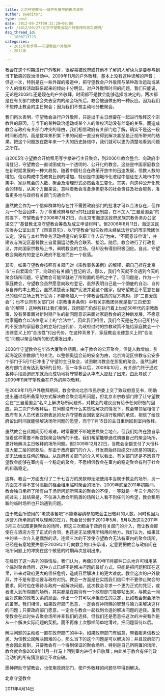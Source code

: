 ```yaml
---
title: 北京守望教会——就户外敬拜的再次说明
author: sweditor3
type: post
date: 2012-09-27T09:32:20+00:00
url: /2012/09/27/北京守望教会就户外敬拜的再次说明/
dsq_thread_id:
  - 1800713723
categories:
  - 2011年秋季号——守望教会户外敬拜
  - 2011年

---
```

教会在这个时期进行户外敬拜，很容易被政府或其他不了解的人解读为是要参与到当下敏感的政治活动中。2009年11月的户外敬拜，基本上没有这种误解的声音；但这一次，特别是在一些外媒的报道中，把守望教会户外敬拜与某种政治运动或某个人的维权活动联系起来的倾向十分明显。对户外敬拜时间的问题，我们只能说，无论是2009年还是现在的户外敬拜，时间都不是教会能够选择或决定的。两次都是在有关部门使教会失去室内的聚会场所后，教会被迫做出的一种反应。因为我们不想停止教会的主日聚会；因为我们不想主动地分散聚会。

我们再次表明，守望教会进行户外敬拜，只是出于主日想要在一起进行敬拜这个宗教性的原因，与当下的某种政治运动或某个人的维权活动没有丝毫的关系。而造成教会与政府有关部门冲突的缘由，我们相信政府有关部门也了解，确实不是这一段时间形成的，而是数年来积累下来的问题一直没有得到解决甚至是正视所带来的结果。把这个问题放在数年来一个大的历史脉络中，我们就可以更为清楚地看到问题之所在。

自2005年守望教会开始租用写字楼进行主日聚会，到2006年教会整合、向政府申请登记，守望教会一直试图成为一个透明的、公开化的教会。这些是中国家庭教会在新时期发展的一种大趋势。随着中国社会在改革开放中的迅速发展，信教人数的增加，信众构成中受教育比例的增加，特别是中国城市化进程中信徒在大城市中的集中，家庭教会的人数、聚会及治理形式必然会发生变化。其实，向这种公开化教会的转型，从某个方面来说，意味着教会准备承担更多的社会责任及社会服务，准备更多地与政府有关部门沟通合作。

虽然教会作为一个信仰群体的存在并不需要政府部门的批准才可以合法存在，但作为一个社会团体，为了尊重政府与现行的社团登记制度，在不加入“三自爱国会”的前提下，守望教会于2006年7月21日，向北京市海淀区政府民族宗教侨务办公室递交了“基督教北京守望教会筹备及成立申请材料”。但2006年8月11日，海淀区民宗侨办公室出具了《审查意见》，以守望教会“拟任牧师未经依法登记的市宗教团体认定，没有与本社团业务活动相适应的专职工作人员”为由，“不同意该申请”，并建议与海淀区基督教三自爱国运动委员会联系、接洽。随后，教会进行了行政复议，并向国家宗教局上书，阐明教会的立场，但却没有得到积极回应。自此，守望教会向政府的登记以政府不批准而告一个段落。

其实，如果守望教会按照有关部门对《宗教事务条例》的解释，把自己挂在北京市“三自爱国会”下，向政府有关部门登记的话，那么，我们今天就不会遇到今天的聚会场所问题，守望教会可能早就进了所购置的场所之中了。但问题是，作为一个家庭教会，守望教会虽然愿意向政府登记，虽然表明自己是一个彻底的自治、自传与自养的本土教会，虽然清楚表示拥护宪法并爱这个国家，但守望教会不愿意在自己的信仰立场上有所妥协；不能够加入一个非教会性质的官方机构，即“三自爱国会”；也不认同有关部门对《宗教事务条例》中有关宗教团体就是指“三自爱国会”的解释；这种解释让我们看到，政府部门仍然在执行着上世纪50年代的宗教政策，没有带着面对新时期产生的新问题意识来面对家庭教会的这种新发展，不愿意给家庭教会以法律意义上的“合法性”。因此我们相信，我们今天是在为自己所持守的不妥协的家庭教会的立场付出代价，为政府过时的宗教政策不能给家庭教会一个法律意义上的“合法性”付出代价。在这种背景下，家庭教会法律意义上的“合法性”问题以聚会场所的形式爆发出来。

2008年守望教会在华杰大厦聚会期间，由于教会的公开聚会，信徒人数增加，引起海淀区宗教部门的关注。以整顿奥运会前的安全为由，北京海淀区宗教与公安多个部门于5月11日冲击了守望的主日聚会，试图取消教会在那里的聚会。虽然当时政府部门没有达到取缔的目的，但一年多以后，2009年10月，有关部门终于通过各种手段胁迫房东就范而成功地将守望教会从华杰大厦赶了出来。由此导致了2009年11月守望教会在户外的两次敬拜。

在2009年11月户外敬拜期间，教会曾向北京市民宗委上交了致政府意见书，明确提出通过场所备案的方式解决教会聚会场所问题，但北京市宗教部门除了让守望教会在“三自爱国会”名义上解决场所问题外，对教会的建议没有给予任何积极的回应。第二次户外敬拜后，在问题没有什么实质性解决的情况下，教会带领层相信了政府有关人员代表政府表达的允许守望教会回到室内进行敬拜的承诺，相信了给政府留出时间就能够解决场所问题的愿望，而于11月15日的主日重新回到室内敬拜。

虽然教会在此期间历经艰难，时常需要不断地更换聚会地点，但我们始终在独自承担着这种需要不断变换聚会场所的不便。我们希望能够通过购置自己的聚会场所，更好地解决主日敬拜的场所问题。但2009年12月22日，当教会全额支付了大恒科技大厦二层的房款后，却由于政府部门的介入，开发商始终拒绝交付房屋的钥匙，却无法给出任何的理由。从政府有关部门的介入可以看出，有关部门还是不愿意守望教会能够在室内有一个稳定的聚会，不愿相信教会在室内的稳定聚会有利于社会的和谐稳定。

这样，教会一方面支付了二千七百万的房款却无法使用本当属于教会的场所，另一方面又不得不支付高额的租金租用临时聚会的场所。2009年底至2011年初期间，教会独自承担了所有由于场所问题所带来的聚会的不便，一等就是一年三个月的时间过去；其结果是，不仅进入教会所购置的场所让人看不到任何的希望，教会租用新的临时场所也开始遇到问题。

由于教会所使用的“老故事餐吧”不能够容纳参加教会主日敬拜的人数，同时也因为运营方所承担的可以理解的压力，教会曾分别于2010年5月、8月以及这次2011年3月三次试图更换聚会的场所，但这三次都由于政府有关部门的介入，而让教会即使在与酒店方签了正式的合同，也还是无法使用所租用的地方。我们认为，如果其中的某一次介入是偶然的话，连续三次的干涉使守望教会无法有室内的聚会场所，已经是有意地要失信于2009年11月向教会的口头承诺，定意要把教会与政府间在场所问题上的冲突在这个敏感的时期再次显明出来。

在经历了这一系列的事情后，我们认为，再像2009年11月那种口头地许可租用某个临时聚会场所，这种方式已经不是解决问题的最好方式，只能是把问题积压在这里，带来对政府更大的信任危机，造成日后解决上的更大难度。教会这次的户外敬拜，并不是有意地要与政府对抗。教会一方面是在实践我们信仰中不要停止聚会的要求，同时也在等待与政府一起解决问题。这次教会寻求一个更为正式的凭证，或者进入到所购置的场所，其实都是在期待有一个政府部门能够站出来，与教会一同面对这新的政教关系的局面，作出一个其可以承担责任的决定，比如教会聚会场所的备案。我们相信，如果政府部门愿意，一定会有神所赐的智慧与魄力来解决这样的问题；只要政府部门愿意，一定会与教会一起找到合适的解决问题的途径。虽然使教会在此时失去聚会场所并非我们的选择，但我们还是愿意把这次的冲突看作是从一个解决实际问题的契机，而不再像上次那样简单地滑过，把问题留待以后。

解决问题的主动权一直在政府部门的手中。如果政府部门有诚意，带着服务信教公民、为信教公民解决困难的心，那么当下的这个问题是可以解决的；并且政府部门也会因此看到，只要教会有一个得到保证的聚会场所，特别是自己所购置的场所，教会就会像2009年11月一样马上回到室内进行主日敬拜；由此关于教会有任何政治动机的所有猜测都会不攻自破。

愿神帮助守望教会，也使用政府部门，使户外敬拜的问题尽早得到解决。
  
北京守望教会
  
2011年4月14日